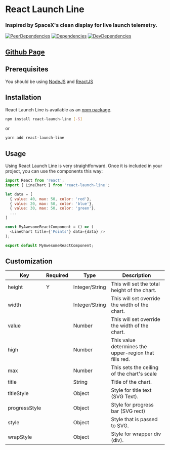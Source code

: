 # React Launch Line

### Inspired by SpaceX's clean display for live launch telemetry.

[![PeerDependencies](https://img.shields.io/david/peer/michaellyons/react-launch-line.svg?style=flat-square)](https://david-dm.org/michaellyons/react-launch-line#info=peerDependencies&view=list)
[![Dependencies](https://img.shields.io/david/michaellyons/react-launch-line.svg?style=flat-square)](https://david-dm.org/michaellyons/react-launch-line)
[![DevDependencies](https://img.shields.io/david/dev/michaellyons/react-launch-line.svg?style=flat-square)](https://david-dm.org/michaellyons/react-launch-line#info=devDependencies&view=list)

## [Github Page](https://michaellyons.github.io/react-launch-line)

## Prerequisites

You should be using [NodeJS](https://www.nodejs.org) and [ReactJS](https://facebook.github.io/react/)

## Installation

React Launch Line is available as an [npm package](https://www.npmjs.org/package/react-launch-line).
```sh
npm install react-launch-line [-S]
```
or

```sh
yarn add react-launch-line
```

## Usage

Using React Launch Line is very straightforward. Once it is included in your project, you can use the components this way:

```js
import React from 'react';
import { LineChart } from 'react-launch-line';

let data = [
  { value: 40, max: 50, color: 'red'},
  { value: 20, max: 50, color: 'blue'},
  { value: 30, max: 50, color: 'green'},
  ...
]

const MyAwesomeReactComponent = () => (
  <LineChart title={'Points'} data={data} />
);

export default MyAwesomeReactComponent;
```

## Customization

Key | Required |  Type | Description
----- | ----- |  ----- | -----
height | Y | Integer/String | This will set the total height of the chart.
width | | Integer/String | This will set override the width of the chart.
value | | Number | This will set override the width of the chart.
high | | Number | This value determines the upper-region that fills red.
max | | Number | This sets the ceiling of the chart's scale
title |  | String | Title of the chart.
titleStyle |  | Object | Style for title text (SVG Text).
progressStyle |  | Object | Style for progress bar (SVG rect)
style |  | Object | Style that is passed to SVG.
wrapStyle |  | Object | Style for wrapper div (div).
